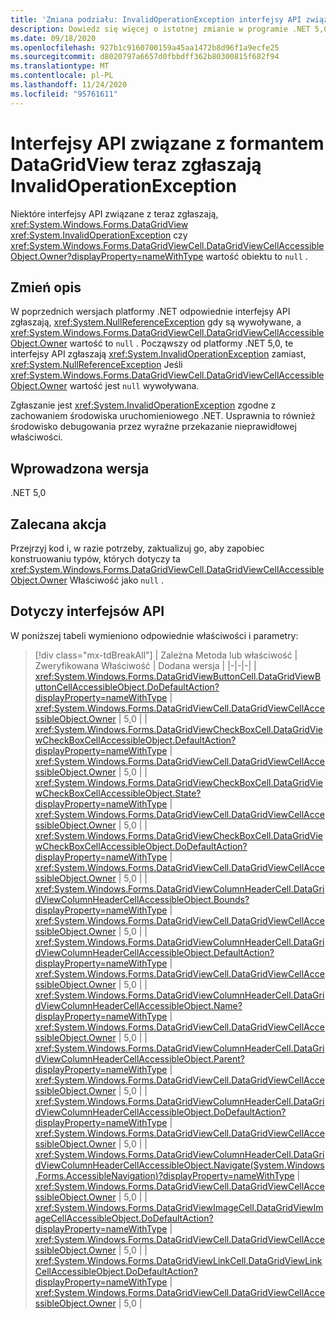 ```yaml
---
title: 'Zmiana podziału: InvalidOperationException interfejsy API związane z formantem DataGridView'
description: Dowiedz się więcej o istotnej zmianie w programie .NET 5,0, w której niektóre interfejsy API związane z formantem DataGridView zgłaszają wyjątek, jeśli wartość DataGridViewCellAccessibleObject. Owner obiektu jest równa null.
ms.date: 09/18/2020
ms.openlocfilehash: 927b1c9160700159a45aa1472b8d96f1a9ecfe25
ms.sourcegitcommit: d8020797a6657d0fbbdff362b80300815f682f94
ms.translationtype: MT
ms.contentlocale: pl-PL
ms.lasthandoff: 11/24/2020
ms.locfileid: "95761611"
---
```

# <a name="datagridview-related-apis-now-throw-invalidoperationexception"></a>Interfejsy API związane z formantem DataGridView teraz zgłaszają InvalidOperationException

Niektóre interfejsy API związane z teraz zgłaszają, <xref:System.Windows.Forms.DataGridView> <xref:System.InvalidOperationException> czy <xref:System.Windows.Forms.DataGridViewCell.DataGridViewCellAccessibleObject.Owner?displayProperty=nameWithType> wartość obiektu to `null` .

## <a name="change-description"></a>Zmień opis

W poprzednich wersjach platformy .NET odpowiednie interfejsy API zgłaszają, <xref:System.NullReferenceException> gdy są wywoływane, a <xref:System.Windows.Forms.DataGridViewCell.DataGridViewCellAccessibleObject.Owner> wartość to `null` . Począwszy od platformy .NET 5,0, te interfejsy API zgłaszają <xref:System.InvalidOperationException> zamiast, <xref:System.NullReferenceException> Jeśli <xref:System.Windows.Forms.DataGridViewCell.DataGridViewCellAccessibleObject.Owner> wartość jest `null` wywoływana.

Zgłaszanie jest <xref:System.InvalidOperationException> zgodne z zachowaniem środowiska uruchomieniowego .NET. Usprawnia to również środowisko debugowania przez wyraźne przekazanie nieprawidłowej właściwości.

## <a name="version-introduced"></a>Wprowadzona wersja

.NET 5,0

## <a name="recommended-action"></a>Zalecana akcja

Przejrzyj kod i, w razie potrzeby, zaktualizuj go, aby zapobiec konstruowaniu typów, których dotyczy ta <xref:System.Windows.Forms.DataGridViewCell.DataGridViewCellAccessibleObject.Owner> Właściwość jako `null` .

## <a name="affected-apis"></a>Dotyczy interfejsów API

W poniższej tabeli wymieniono odpowiednie właściwości i parametry:

> [!div class="mx-tdBreakAll"]
> | Zależna Metoda lub właściwość | Zweryfikowana Właściwość | Dodana wersja |
> |-|-|-|
> | <xref:System.Windows.Forms.DataGridViewButtonCell.DataGridViewButtonCellAccessibleObject.DoDefaultAction?displayProperty=nameWithType> | <xref:System.Windows.Forms.DataGridViewCell.DataGridViewCellAccessibleObject.Owner> | 5,0 |
> | <xref:System.Windows.Forms.DataGridViewCheckBoxCell.DataGridViewCheckBoxCellAccessibleObject.DefaultAction?displayProperty=nameWithType> | <xref:System.Windows.Forms.DataGridViewCell.DataGridViewCellAccessibleObject.Owner> | 5,0 |
> | <xref:System.Windows.Forms.DataGridViewCheckBoxCell.DataGridViewCheckBoxCellAccessibleObject.State?displayProperty=nameWithType> | <xref:System.Windows.Forms.DataGridViewCell.DataGridViewCellAccessibleObject.Owner> | 5,0 |
> | <xref:System.Windows.Forms.DataGridViewCheckBoxCell.DataGridViewCheckBoxCellAccessibleObject.DoDefaultAction?displayProperty=nameWithType> | <xref:System.Windows.Forms.DataGridViewCell.DataGridViewCellAccessibleObject.Owner> | 5,0 |
> | <xref:System.Windows.Forms.DataGridViewColumnHeaderCell.DataGridViewColumnHeaderCellAccessibleObject.Bounds?displayProperty=nameWithType> | <xref:System.Windows.Forms.DataGridViewCell.DataGridViewCellAccessibleObject.Owner> | 5,0 |
> | <xref:System.Windows.Forms.DataGridViewColumnHeaderCell.DataGridViewColumnHeaderCellAccessibleObject.DefaultAction?displayProperty=nameWithType> | <xref:System.Windows.Forms.DataGridViewCell.DataGridViewCellAccessibleObject.Owner> | 5,0 |
> | <xref:System.Windows.Forms.DataGridViewColumnHeaderCell.DataGridViewColumnHeaderCellAccessibleObject.Name?displayProperty=nameWithType> | <xref:System.Windows.Forms.DataGridViewCell.DataGridViewCellAccessibleObject.Owner> | 5,0 |
> | <xref:System.Windows.Forms.DataGridViewColumnHeaderCell.DataGridViewColumnHeaderCellAccessibleObject.Parent?displayProperty=nameWithType> | <xref:System.Windows.Forms.DataGridViewCell.DataGridViewCellAccessibleObject.Owner> | 5,0 |
> | <xref:System.Windows.Forms.DataGridViewColumnHeaderCell.DataGridViewColumnHeaderCellAccessibleObject.DoDefaultAction?displayProperty=nameWithType> | <xref:System.Windows.Forms.DataGridViewCell.DataGridViewCellAccessibleObject.Owner> | 5,0 |
> | <xref:System.Windows.Forms.DataGridViewColumnHeaderCell.DataGridViewColumnHeaderCellAccessibleObject.Navigate(System.Windows.Forms.AccessibleNavigation)?displayProperty=nameWithType> | <xref:System.Windows.Forms.DataGridViewCell.DataGridViewCellAccessibleObject.Owner> | 5,0 |
> | <xref:System.Windows.Forms.DataGridViewImageCell.DataGridViewImageCellAccessibleObject.DoDefaultAction?displayProperty=nameWithType> | <xref:System.Windows.Forms.DataGridViewCell.DataGridViewCellAccessibleObject.Owner> | 5,0 |
> | <xref:System.Windows.Forms.DataGridViewLinkCell.DataGridViewLinkCellAccessibleObject.DoDefaultAction?displayProperty=nameWithType> | <xref:System.Windows.Forms.DataGridViewCell.DataGridViewCellAccessibleObject.Owner> | 5,0 |

<!--

### Affected APIs

- `M:System.Windows.Forms.DataGridViewButtonCell.DataGridViewButtonCellAccessibleObject.DoDefaultAction`
- `P:System.Windows.Forms.DataGridViewCheckBoxCell.DataGridViewCheckBoxCellAccessibleObject.DefaultAction`
- `P:System.Windows.Forms.DataGridViewCheckBoxCell.DataGridViewCheckBoxCellAccessibleObject.State`
- `M:System.Windows.Forms.DataGridViewCheckBoxCell.DataGridViewCheckBoxCellAccessibleObject.DoDefaultAction`
- `P:System.Windows.Forms.DataGridViewColumnHeaderCell.DataGridViewColumnHeaderCellAccessibleObject.Bounds`
- `P:System.Windows.Forms.DataGridViewColumnHeaderCell.DataGridViewColumnHeaderCellAccessibleObject.DefaultAction`
- `P:System.Windows.Forms.DataGridViewColumnHeaderCell.DataGridViewColumnHeaderCellAccessibleObject.Name`
- `P:System.Windows.Forms.DataGridViewColumnHeaderCell.DataGridViewColumnHeaderCellAccessibleObject.Parent`
- `M:System.Windows.Forms.DataGridViewColumnHeaderCell.DataGridViewColumnHeaderCellAccessibleObject.DoDefaultAction`
- `M:System.Windows.Forms.DataGridViewColumnHeaderCell.DataGridViewColumnHeaderCellAccessibleObject.Navigate(System.Windows.Forms.AccessibleNavigation)`
- `M:System.Windows.Forms.DataGridViewImageCell.DataGridViewImageCellAccessibleObject.DoDefaultAction`
- `M:System.Windows.Forms.DataGridViewLinkCell.DataGridViewLinkCellAccessibleObject.DoDefaultAction`

### Category

Windows Forms

-->
